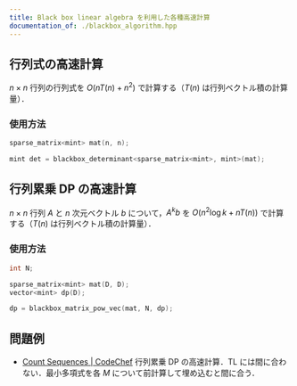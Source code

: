 ```yaml
---
title: Black box linear algebra を利用した各種高速計算
documentation_of: ./blackbox_algorithm.hpp
---
```


## 行列式の高速計算

$n \times n$ 行列の行列式を $O(n T(n) + n^2)$ で計算する（$T(n)$ は行列ベクトル積の計算量）．

### 使用方法

```cpp
sparse_matrix<mint> mat(n, n);

mint det = blackbox_determinant<sparse_matrix<mint>, mint>(mat);
```

## 行列累乗 DP の高速計算

$n \times n$ 行列 $A$ と $n$ 次元ベクトル $b$ について，$A^k b$ を $O(n^2 \log k + n T(n))$ で計算する（$T(n)$ は行列ベクトル積の計算量）．

### 使用方法

```cpp
int N;

sparse_matrix<mint> mat(D, D);
vector<mint> dp(D);

dp = blackbox_matrix_pow_vec(mat, N, dp);
```

## 問題例

- [Count Sequences \| CodeChef](https://www.codechef.com/submit/COUNTSEQ2?tab=statement) 行列累乗 DP の高速計算．TL には間に合わない．最小多項式を各 $M$ について前計算して埋め込むと間に合う．
